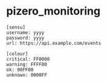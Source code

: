 # pizero_monitoring

```
[sensu]
username: yyyy
password: yyyy
url: https://api.example.com/events

[colour]
critical: FF0000
warning: FFFF00
ok: 00FF00
unknown: 0000FF
```